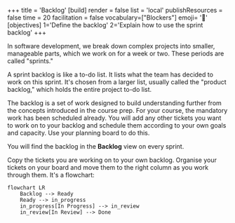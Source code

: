 +++
title = 'Backlog'
[build]
    render = false
    list = 'local'
    publishResources = false
time = 20
facilitation = false
vocabulary=["Blockers"]
emoji= '🧩'
[objectives]
1='Define the backlog'
2='Explain how to use the sprint backlog'
+++

In software development, we break down complex projects into smaller, manageable parts, which we work on for a week or two. These periods are called "sprints."

A sprint backlog is like a to-do list. It lists what the team has decided to work on this sprint. It's chosen from a larger list, usually called the "product backlog," which holds the entire project to-do list.

The backlog is a set of work designed to build understanding further from the concepts introduced in the course prep. For your course, the mandatory work has been scheduled already. You will add any other tickets you want to work on to your backlog and schedule them according to your own goals and capacity. Use your planning board to do this.

You will find the backlog in the **Backlog** view on every sprint.

Copy the tickets you are working on to your own backlog. Organise your tickets on your board and move them to the right column as you work through them. It's a flowchart:

```mermaid
flowchart LR
    Backlog --> Ready
    Ready --> in_progress
    in_progress[In Progress] --> in_review
    in_review[In Review] --> Done
```
